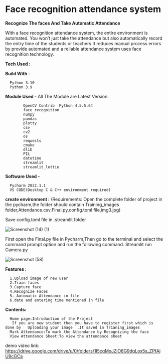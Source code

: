 
# Face recognition attendance system
__Recognize The faces And Take Automatic Attendance__




With a face recognition attendance system, the entire environment is automated. You won’t just take the attendance but also automatically record the entry time of the students or teachers.It reduces manual process errors by provide automated and a reliable attendance system uses face recognition technology.


__Tech Used :__

__Build With -__

      Python 3.10   
      Python 3.9


__Module Used -__
All The Module are Latest Version.

            OpenCV Contrib  Python 4.5.5.64
            face_recognition
            numpy
            pandas
            plotty
            csv
            cv2
            os
            requests
            cmake
            dlib
            PIL
            datetime
            streamlit
            streamlit_lottie

__Software Used -__

      Pycharm 2022.1.1
      VS CODE(Desktop C & C++ environment required)

__create environment :__
(Requirements: Open the complete folder of project in the pycharm,the folder should contain Training_images folder,Attendance.csv,Final.py,config.toml file,img3.jpg) 


Save config.toml file in .streamlit folder 

![Screenshot (14) (1)](https://user-images.githubusercontent.com/106415423/170852233-5ec81a1a-d435-44fd-b3a1-7423b36b82d0.png)

First open the Final.py file in Pycharm,Then go to the terminal and select the command prompt option and run the following command.
Streamlit run Camera.py

![Screenshot (58)](https://user-images.githubusercontent.com/106415423/170851810-b466c254-d173-4a64-8269-b8e5404ab6ab.png)

__Features :__

      1.Upload image of new user
      2.Train faces
      3.Capture face
      4.Recognize Faces  
      5. Automatic Attendance in file
      6.date and entering time mentioned in file

__Contents:__

      Home page:Introduction of the Project
       If you are new student then you have to register first which is done by   Uploading your image  .It saved in Trianing_images 
      Mark Attendance:To mark the Attendance by Recognizing the face
      View Attendance Sheet:To view the attendance sheet

demo video link:
https://drive.google.com/drive/u/0/folders/1l5cqMxJZjO8G9dqLox5s_ZPfAjU9cGCa




